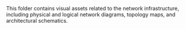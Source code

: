 This folder contains visual assets related to the network infrastructure, including physical and logical network diagrams, topology maps, and architectural schematics.
